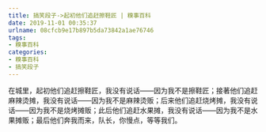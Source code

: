 ```yaml
---
title: 搞笑段子->起初他们追赶擦鞋匠 | 糗事百科
date: 2019-11-01 00:35:37
urlname: 08cfcb9e17b897b5da73842a1ae76746
tags: 
- 糗事百科
categories:
- 糗事百科
- 搞笑段子
---
```

在城里，起初他们追赶擦鞋匠，我没有说话——因为我不是擦鞋匠；接著他们追赶麻辣烫摊，我没有说话——因为我不是麻辣烫贩；后来他们追赶烧烤摊，我没有说话——因为我不是烧烤摊贩；此后他们追赶水果摊，我没有说话——因为我不是水果摊贩；最后他们奔我而来，队长，你慢点，等等我们。


